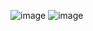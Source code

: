 ![image](https://github.com/user-attachments/assets/38ff9dc2-5933-4ad1-8711-9f390f59a6ae)
![image](https://github.com/user-attachments/assets/9c5a0f5c-8295-4f88-8b55-005f524f4d4b)

